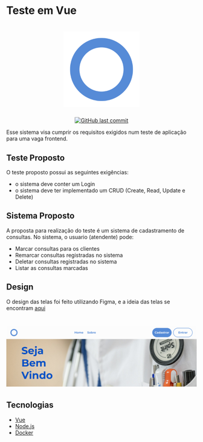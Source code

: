 # Teste em Vue
<h1 align="center">
    <img alt="logo" title="logo" src="https://github.com/manassesss/try-repo/blob/main/logo.png" width="200"/>
</h1>
<p align="center">
<a href="https://github.com/manassesss/VueTest/commits/master">
    <img alt="GitHub last commit" src="https://img.shields.io/github/last-commit/manassesss/VueTest">
 </a>
 </p>
Esse sistema visa cumprir os requisitos exigidos num teste de aplicação para uma vaga frontend.

## Teste Proposto

O teste proposto possui as seguintes exigências:
- o sistema deve conter um Login
- o sistema deve ter implementado um CRUD (Create, Read, Update e Delete)

## Sistema Proposto

A proposta para realização do teste é um sistema de cadastramento de consultas. No sistema, o usuario (atendente) pode:
- Marcar consultas para os clientes
- Remarcar consultas registradas no sistema
- Deletar consultas registradas no sistema
- Listar as consultas marcadas

## Design

O design das telas foi feito utilizando Figma, e a ideia das telas se encontram [aqui](https://www.figma.com/file/7Nggk1MpncqVEqYVOSxeFB/Test-MedClub?node-id=0%3A1)

<h1 align="center">
 <img alt="projeto" title="projeto" src="https://github.com/manassesss/try-repo/blob/main/testevue.png"/>
</h1>

## Tecnologias

- [Vue](https://vuejs.org/)
- [Node.js](https://nodejs.org/en/)
- [Docker](https://www.docker.com/)
